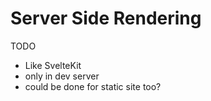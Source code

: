 # Server Side Rendering

TODO

- Like SvelteKit
- only in dev server
- could be done for static site too?
